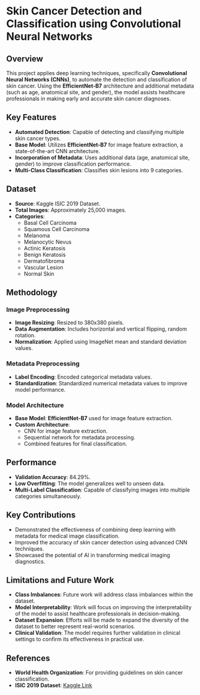 # Skin Cancer Detection and Classification using Convolutional Neural Networks

## Overview
This project applies deep learning techniques, specifically **Convolutional Neural Networks (CNNs)**, to automate the detection and classification of skin cancer. Using the **EfficientNet-B7** architecture and additional metadata (such as age, anatomical site, and gender), the model assists healthcare professionals in making early and accurate skin cancer diagnoses.

## Key Features
- **Automated Detection**: Capable of detecting and classifying multiple skin cancer types.
- **Base Model**: Utilizes **EfficientNet-B7** for image feature extraction, a state-of-the-art CNN architecture.
- **Incorporation of Metadata**: Uses additional data (age, anatomical site, gender) to improve classification performance.
- **Multi-Class Classification**: Classifies skin lesions into 9 categories.

## Dataset
- **Source**: Kaggle ISIC 2019 Dataset.
- **Total Images**: Approximately 25,000 images.
- **Categories**:
  - Basal Cell Carcinoma
  - Squamous Cell Carcinoma
  - Melanoma
  - Melanocytic Nevus
  - Actinic Keratosis
  - Benign Keratosis
  - Dermatofibroma
  - Vascular Lesion
  - Normal Skin

## Methodology

### Image Preprocessing
- **Image Resizing**: Resized to 380x380 pixels.
- **Data Augmentation**: Includes horizontal and vertical flipping, random rotation.
- **Normalization**: Applied using ImageNet mean and standard deviation values.

### Metadata Preprocessing
- **Label Encoding**: Encoded categorical metadata values.
- **Standardization**: Standardized numerical metadata values to improve model performance.

### Model Architecture
- **Base Model**: **EfficientNet-B7** used for image feature extraction.
- **Custom Architecture**: 
  - CNN for image feature extraction.
  - Sequential network for metadata processing.
  - Combined features for final classification.

## Performance
- **Validation Accuracy**: 84.29%.
- **Low Overfitting**: The model generalizes well to unseen data.
- **Multi-Label Classification**: Capable of classifying images into multiple categories simultaneously.

## Key Contributions
- Demonstrated the effectiveness of combining deep learning with metadata for medical image classification.
- Improved the accuracy of skin cancer detection using advanced CNN techniques.
- Showcased the potential of AI in transforming medical imaging diagnostics.

## Limitations and Future Work
- **Class Imbalances**: Future work will address class imbalances within the dataset.
- **Model Interpretability**: Work will focus on improving the interpretability of the model to assist healthcare professionals in decision-making.
- **Dataset Expansion**: Efforts will be made to expand the diversity of the dataset to better represent real-world scenarios.
- **Clinical Validation**: The model requires further validation in clinical settings to confirm its effectiveness in practical use.

## References
- **World Health Organization**: For providing guidelines on skin cancer classification.
- **ISIC 2019 Dataset**: [Kaggle Link](https://www.kaggle.com/c/isic-2019)
